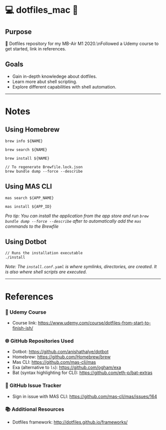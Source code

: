 # 💻 dotfiles_mac 🍎

## Purpose
📁 Dotfiles repository for my MB-Air M1 2020.\nFollowed a Udemy course to get started, link in references.

## Goals
- Gain in-depth knowledege about dotfiles.
- Learn more abut shell scripting.
- Explore different capabilities with shell automation.

---

# Notes

## Using Homebrew
```
brew info ${NAME}

brew search ${NAME}

brew install ${NAME}

// To regenerate Brewfile.lock.json
brew bundle dump --force --describe 
```

## Using MAS CLI
```
mas search ${APP_NAME}

mas install ${APP_ID}
```

_Pro tip: You can install the application from the app store and run `brew bundle dump --force --describe` after to automatically add the `mas` commands to the Brewfile_

## Using Dotbot
```
// Runs the installation executable
./install 
```

_Note: The `install.conf.yaml` is where symlinks, directories, are created. It is also where shell scripts are executed._

---

# References

### 📖 Udemy Course 
- Course link: https://www.udemy.com/course/dotfiles-from-start-to-finish-ish/

### 🌐 GitHub Repositories Used
- Dotbot: https://github.com/anishathalye/dotbot
- Homebrew: https://github.com/Homebrew/brew
- Mas CLI: https://github.com/mas-cli/mas
- Exa (alternative to `ls`): https://github.com/ogham/exa
- Bat (syntax highlighting for CLI): https://github.com/eth-p/bat-extras

### 👀 GitHub Issue Tracker
- Sign in issue with MAS CLI: https://github.com/mas-cli/mas/issues/164

### 📚 Additional Resources
- Dotfiles framework: http://dotfiles.github.io/frameworks/
